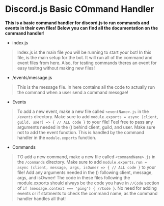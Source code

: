 # Discord.js Basic COmmand Handler

**This is a basic command handler for discord.js to run commands and events in their own files! Below you can find all the documentation on the command handler!**

* index.js
> Index.js is the main file you will be running to start your bot! In this file, is the main setup for the bot. It will run all of the command and event files from here. Also, for testing commands theres an event for easy tesitng without making new files!

* /events/message.js
> This is the message file. In here contains all the code to actually run the command when a user send a command messgae! 

* Events
 > To add a new event, make a new file called `<eventName>.js` in the `/events` directory. Make sure to add `module.exports = async (client, guild, user) => { // ALL code }` to your file! Feel free to pass any arguments needed in the () behind client, guild, and user. Make sure not to add the event function. This is handled by the command handler in the `module.exports` function.
 
 * Commands
> TO add a new command, make a new file called `<commandName>.js` in the `/commands` directory. Make sure to add `module.exports.run = async (client, message, args, isOwner => { // ALL code }` to your file! Add any arguments needed in the () following client, message, args, and isOwner! The code in these files following the module.exports should always be the code you have in `//Code` section of  `if (message.context === 'ping') { //Code }`. No need for adding events or if statments to check the command name, as the command handler handles all that!
